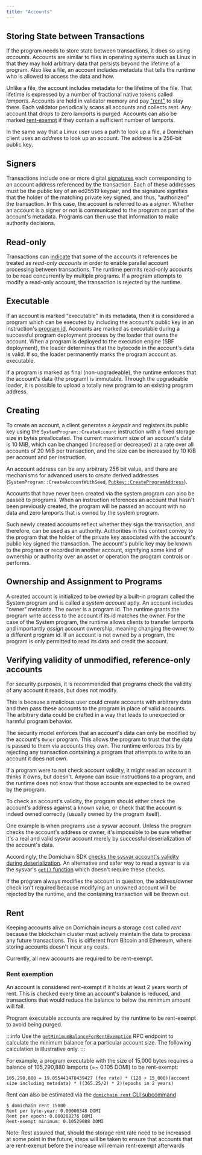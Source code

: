 ```yaml
---
title: "Accounts"
---
```


## Storing State between Transactions

If the program needs to store state between transactions, it does so using
_accounts_. Accounts are similar to files in operating systems such as Linux in
that they may hold arbitrary data that persists beyond
the lifetime of a program. Also like a file, an account includes metadata that
tells the runtime who is allowed to access the data and how.

Unlike a file, the account includes metadata for the lifetime of the file. That
lifetime is expressed by a number of fractional native
tokens called _lamports_. Accounts are held in validator memory and pay
["rent"](#rent) to stay there. Each validator periodically scans all accounts
and collects rent. Any account that drops to zero lamports is purged. Accounts
can also be marked [rent-exempt](#rent-exemption) if they contain a sufficient
number of lamports.

In the same way that a Linux user uses a path to look up a file, a Domichain client
uses an _address_ to look up an account. The address is a 256-bit public key.

## Signers

Transactions include one or more digital [signatures](terminology.md#signature)
each corresponding to an account address referenced by the transaction. Each of these
addresses must be the public key of an ed25519 keypair, and the signature signifies
that the holder of the matching private key signed, and thus, "authorized" the transaction.
In this case, the account is referred to as a _signer_. Whether an account is a signer or not
is communicated to the program as part of the account's metadata. Programs can
then use that information to make authority decisions.

## Read-only

Transactions can [indicate](transactions.md#message-header-format) that some of
the accounts it references be treated as _read-only accounts_ in order to enable
parallel account processing between transactions. The runtime permits read-only
accounts to be read concurrently by multiple programs. If a program attempts to
modify a read-only account, the transaction is rejected by the runtime.

## Executable

If an account is marked "executable" in its metadata, then it is considered a
program which can be executed by including the account's public key in an
instruction's [program id](transactions.md#program-id). Accounts are marked as
executable during a successful program deployment process by the loader that
owns the account. When a program is deployed to the execution engine (SBF deployment),
the loader determines that the bytecode in the account's data is valid.
If so, the loader permanently marks the program account as executable.

If a program is marked as final (non-upgradeable), the runtime enforces that the
account's data (the program) is immutable. Through the upgradeable loader, it is
possible to upload a totally new program to an existing program address.

## Creating

To create an account, a client generates a _keypair_ and registers its public key
using the `SystemProgram::CreateAccount` instruction with a fixed
storage size in bytes preallocated.
The current maximum size of an account's data is 10 MiB, which can be changed
(increased or decreased) at a rate over all accounts of 20 MiB per transaction,
and the size can be increased by 10 KiB per account and per instruction.

An account address can be any arbitrary 256 bit value, and there are mechanisms
for advanced users to create derived addresses
(`SystemProgram::CreateAccountWithSeed`,
[`Pubkey::CreateProgramAddress`](calling-between-programs.md#program-derived-addresses)).

Accounts that have never been created via the system program can also be passed
to programs. When an instruction references an account that hasn't been
previously created, the program will be passed an account with no data and zero lamports
that is owned by the system program.

Such newly created accounts reflect
whether they sign the transaction, and therefore, can be used as an
authority. Authorities in this context convey to the program that the holder of
the private key associated with the account's public key signed the transaction.
The account's public key may be known to the program or recorded in another
account, signifying some kind of ownership or authority over an asset or
operation the program controls or performs.

## Ownership and Assignment to Programs

A created account is initialized to be _owned_ by a built-in program called the
System program and is called a _system account_ aptly. An account includes
"owner" metadata. The owner is a program id. The runtime grants the program
write access to the account if its id matches the owner. For the case of the
System program, the runtime allows clients to transfer lamports and importantly
_assign_ account ownership, meaning changing the owner to a different program id. If
an account is not owned by a program, the program is only permitted to read its
data and credit the account.

## Verifying validity of unmodified, reference-only accounts

For security purposes, it is recommended that programs check the validity of any
account it reads, but does not modify.

This is because a malicious user
could create accounts with arbitrary data and then pass these accounts to the
program in place of valid accounts. The arbitrary data could be crafted in
a way that leads to unexpected or harmful program behavior.

The security model enforces that an account's data can only be modified by the
account's `Owner` program. This allows the program to trust that the data
is passed to them via accounts they own. The
runtime enforces this by rejecting any transaction containing a program that
attempts to write to an account it does not own.

If a program were to not check account validity, it might read an account
it thinks it owns, but doesn't. Anyone can
issue instructions to a program, and the runtime does not know that those
accounts are expected to be owned by the program.

To check an account's validity, the program should either check the account's
address against a known value, or check that the account is indeed owned
correctly (usually owned by the program itself).

One example is when programs use a sysvar account. Unless the program checks the
account's address or owner, it's impossible to be sure whether it's a real and
valid sysvar account merely by successful deserialization of the account's data.

Accordingly, the Domichain SDK [checks the sysvar account's validity during
deserialization](https://Domino-Blockchain/domichain/blob/a95675a7ce1651f7b59443eb146b356bc4b3f374/sdk/program/src/sysvar/mod.rs#L65).
An alternative and safer way to read a sysvar is via the sysvar's [`get()`
function](https://Domino-Blockchain/domichain/blob/64bfc14a75671e4ec3fe969ded01a599645080eb/sdk/program/src/sysvar/mod.rs#L73)
which doesn't require these checks.

If the program always modifies the account in question, the address/owner check
isn't required because modifying an unowned account will be rejected by the runtime,
and the containing transaction will be thrown out.

## Rent

Keeping accounts alive on Domichain incurs a storage cost called _rent_ because the
blockchain cluster must actively maintain the data to process any future transactions.
This is different from Bitcoin and Ethereum, where storing accounts doesn't
incur any costs.

Currently, all new accounts are required to be rent-exempt.

### Rent exemption

An account is considered rent-exempt if it holds at least 2 years worth of rent.
This is checked every time an account's balance is reduced, and transactions
that would reduce the balance to below the minimum amount will fail.

Program executable accounts are required by the runtime to be rent-exempt to
avoid being purged.

:::info
Use the [`getMinimumBalanceForRentExemption`](../../api/http#getminimumbalanceforrentexemption) RPC
endpoint to calculate the
minimum balance for a particular account size. The following calculation is
illustrative only.
:::

For example, a program executable with the size of 15,000 bytes requires a
balance of 105,290,880 lamports (=~ 0.105 DOMI) to be rent-exempt:

```text
105,290,880 = 19.055441478439427 (fee rate) * (128 + 15_000)(account size including metadata) * ((365.25/2) * 2)(epochs in 2 years)
```

Rent can also be estimated via the [`domichain rent` CLI subcommand](cli/usage.md#domichain-rent)

```text
$ domichain rent 15000
Rent per byte-year: 0.00000348 DOMI
Rent per epoch: 0.000288276 DOMI
Rent-exempt minimum: 0.10529088 DOMI
```

Note: Rest assured that, should the storage rent rate need to be increased at some
point in the future, steps will be taken to ensure that accounts that are rent-exempt
before the increase will remain rent-exempt afterwards
